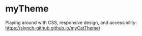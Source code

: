 # myTheme

Playing around with CSS, responsive design, and accessibility:
https://slynch-github.github.io/myCatTheme/
